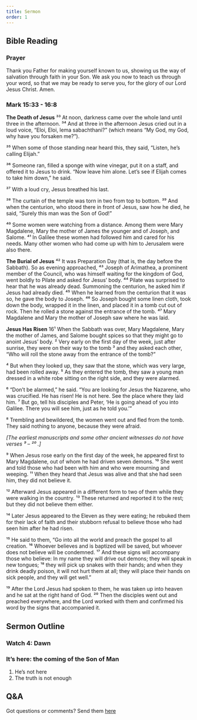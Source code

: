 ```yaml
---
title: Sermon 
order: 1
---
```


## Bible Reading

### Prayer
Thank you Father for making yourself known to us, showing us the way of salvation through faith in your Son. We ask you now to teach us through your word, so that we may be ready to serve you, for the glory of our Lord Jesus Christ. Amen. 


### Mark 15:33 - 16:8 
**The Death of Jesus**
³³ At noon, darkness came over the whole land until three in the afternoon. ³⁴ And at three in the afternoon Jesus cried out in a loud voice, “Eloi, Eloi, lema sabachthani?” (which means “My God, my God, why have you forsaken me?”). 

³⁵ When some of those standing near heard this, they said, “Listen, he’s calling Elijah.”

³⁶ Someone ran, filled a sponge with wine vinegar, put it on a staff, and offered it to Jesus to drink. “Now leave him alone. Let’s see if Elijah comes to take him down,” he said.

³⁷ With a loud cry, Jesus breathed his last.

³⁸ The curtain of the temple was torn in two from top to bottom. ³⁹ And when the centurion, who stood there in front of Jesus, saw how he died, he said, “Surely this man was the Son of God!”

⁴⁰ Some women were watching from a distance. Among them were Mary Magdalene, Mary the mother of James the younger and of Joseph, and Salome. ⁴¹ In Galilee these women had followed him and cared for his needs. Many other women who had come up with him to Jerusalem were also there.

**The Burial of Jesus**
⁴² It was Preparation Day (that is, the day before the Sabbath). So as evening approached, ⁴³ Joseph of Arimathea, a prominent member of the Council, who was himself waiting for the kingdom of God, went boldly to Pilate and asked for Jesus’ body. ⁴⁴ Pilate was surprised to hear that he was already dead. Summoning the centurion, he asked him if Jesus had already died. ⁴⁵ When he learned from the centurion that it was so, he gave the body to Joseph. ⁴⁶ So Joseph bought some linen cloth, took down the body, wrapped it in the linen, and placed it in a tomb cut out of rock. Then he rolled a stone against the entrance of the tomb. ⁴⁷ Mary Magdalene and Mary the mother of Joseph saw where he was laid.

**Jesus Has Risen**
16¹ When the Sabbath was over, Mary Magdalene, Mary the mother of James, and Salome bought spices so that they might go to anoint Jesus’ body. ² Very early on the first day of the week, just after sunrise, they were on their way to the tomb ³ and they asked each other, “Who will roll the stone away from the entrance of the tomb?”

⁴ But when they looked up, they saw that the stone, which was very large, had been rolled away. ⁵ As they entered the tomb, they saw a young man dressed in a white robe sitting on the right side, and they were alarmed.

⁶ “Don’t be alarmed,” he said. “You are looking for Jesus the Nazarene, who was crucified. He has risen! He is not here. See the place where they laid him. ⁷ But go, tell his disciples and Peter, ‘He is going ahead of you into Galilee. There you will see him, just as he told you.’”

⁸ Trembling and bewildered, the women went out and fled from the tomb. They said nothing to anyone, because they were afraid. 

_[The earliest manuscripts and some other ancient witnesses do not have verses ⁹ – ²⁰ .]_

⁹ When Jesus rose early on the first day of the week, he appeared first to Mary Magdalene, out of whom he had driven seven demons. ¹⁰ She went and told those who had been with him and who were mourning and weeping. ¹¹ When they heard that Jesus was alive and that she had seen him, they did not believe it.

¹² Afterward Jesus appeared in a different form to two of them while they were walking in the country. ¹³ These returned and reported it to the rest; but they did not believe them either.

¹⁴ Later Jesus appeared to the Eleven as they were eating; he rebuked them for their lack of faith and their stubborn refusal to believe those who had seen him after he had risen.

¹⁵ He said to them, “Go into all the world and preach the gospel to all creation. ¹⁶ Whoever believes and is baptized will be saved, but whoever does not believe will be condemned. ¹⁷ And these signs will accompany those who believe: In my name they will drive out demons; they will speak in new tongues; ¹⁸ they will pick up snakes with their hands; and when they drink deadly poison, it will not hurt them at all; they will place their hands on sick people, and they will get well.”

¹⁹ After the Lord Jesus had spoken to them, he was taken up into heaven and he sat at the right hand of God. ²⁰ Then the disciples went out and preached everywhere, and the Lord worked with them and confirmed his word by the signs that accompanied it.




## Sermon Outline
### Watch 4: Dawn
### It’s here: the coming of the Son of Man


1.    He’s not here
2.    The truth is not enough 




## Q&A
Got questions or comments? Send them [here](https://tinyurl.com/SGHACQuestionsAnswers)
